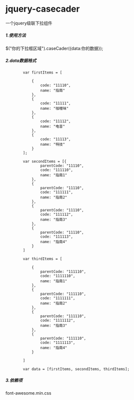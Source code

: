 # jquery-casecader
一个jquery级联下拉组件

<h5>1.使用方法</h5>

$("你的下拉框区域").caseCader({data:你的数据});

<h5>2.data数据格式</h5>
            
            var firstItems = [
    
                {
                    code: "11110",
                    name: "指南"
                },
                {
                    code: "11111",
                    name: "咖喱味"
                },
                {
                    code: "11112",
                    name: "电音"
                },
                {
                    code: "11113",
                    name: "特技"
                }
            ];
    
            var secondItems = [{
                    parentCode: "11110",
                    code: "111110",
                    name: "指南1"
                },
                {
                    parentCode: "11110",
                    code: "111111",
                    name: "指南2"
                },
                {
                    parentCode: "11110",
                    code: "111112",
                    name: "指南3"
                },
                {
                    parentCode: "11110",
                    code: "111113",
                    name: "指南4"
                }
            ]
    
            var thirdItems = [
    
                {
                    parentCode: "111110",
                    code: "1111110",
                    name: "指南1"
                },
                {
                    parentCode: "111110",
                    code: "1111111",
                    name: "指南2"
                },
                {
                    parentCode: "111110",
                    code: "1111112",
                    name: "指南3"
                },
                {
                    parentCode: "111110",
                    code: "1111113",
                    name: "指南4"
                }
    
            ]
    
            var data = [firstItems, secondItems, thirdItems];

<h5>3.依赖项</h5>

font-awesome.min.css




           
